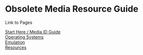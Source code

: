 # Obsolete Media Resource Guide

Link to Pages

[Start Here / Media ID Guide](https://github.com/frannietrempe/Obsolete-Removable-Media-Guide/blob/master/pages/start_here_media_ID)\
[Operating Systems](https://github.com/frannietrempe/Obsolete-Removable-Media-Guide/blob/master/pages/operating_systems)\
[Emulation](https://github.com/frannietrempe/Obsolete-Removable-Media-Guide/blob/master/pages/emulators)\
[Resources](https://github.com/frannietrempe/Obsolete-Removable-Media-Guide/blob/master/pages/resources)
